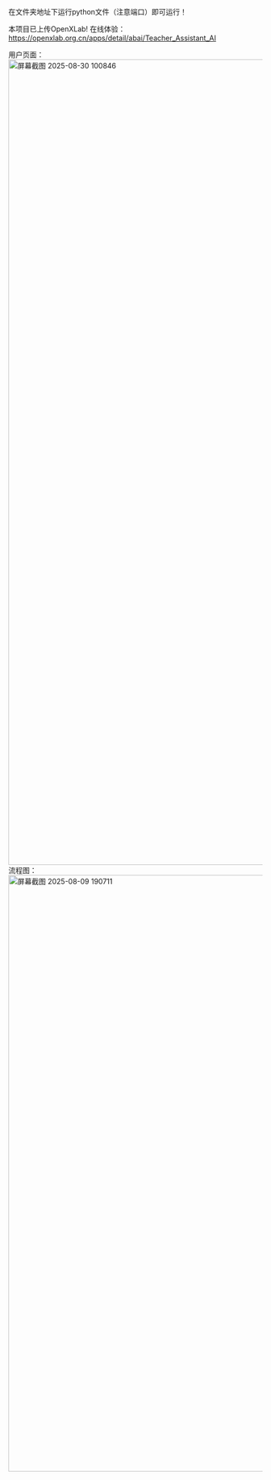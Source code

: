 在文件夹地址下运行python文件（注意端口）即可运行！

本项目已上传OpenXLab!
在线体验：https://openxlab.org.cn/apps/detail/abai/Teacher_Assistant_AI

用户页面：
<img width="2559" height="1599" alt="屏幕截图 2025-08-30 100846" src="https://github.com/user-attachments/assets/a0f3b3e5-c206-47dc-9c14-7383dfd3feee" />
流程图：
<img width="2104" height="1184" alt="屏幕截图 2025-08-09 190711" src="https://github.com/user-attachments/assets/8b0fe61e-1f42-4de6-8097-eceb4b0adcc5" />

